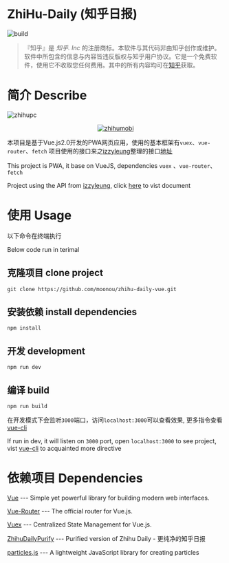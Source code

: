 # ZhiHu-Daily (知乎日报)
![build](https://travis-ci.org/moonou/zhihu-daily-vue.svg?branch=master)

>『知乎』是 *知乎. Inc* 的注册商标。本软件与其代码非由知乎创作或维护。软件中所包含的信息与内容皆违反版权与知乎用户协议。它是一个免费软件，使用它不收取您任何费用。其中的所有内容均可在[知乎](http://www.zhihu.com)获取。

# 简介 Describe

![zhihupc](https://odujw1uur.qnssl.com/zhihupc.png)

<p style="text-align: center;">
  <a href="https://camo.githubusercontent.com/ed59ad60e52b0e8725eb31af731802440538876e/68747470733a2f2f6f64756a77317575722e716e73736c2e636f6d2f7a686968756d6f62692e706e67" target="_blank">
    <img src="https://camo.githubusercontent.com/ed59ad60e52b0e8725eb31af731802440538876e/68747470733a2f2f6f64756a77317575722e716e73736c2e636f6d2f7a686968756d6f62692e706e67" alt="zhihumobi" data-canonical-src="https://odujw1uur.qnssl.com/zhihumobi.png" style="max-width:100%;">
  </a>
</p>

本项目是基于Vue.js2.0开发的PWA网页应用，使用的基本框架有`vuex`、`vue-router`、`fetch`
项目使用的接口来之[izzyleung](https://github.com/izzyleung)整理的接口[地址](https://github.com/izzyleung/ZhihuDailyPurify/wiki/%E7%9F%A5%E4%B9%8E%E6%97%A5%E6%8A%A5-API-%E5%88%86%E6%9E%90)

This project is PWA, it base on VueJS, dependencies `vuex` 、`vue-router`、 `fetch`

Project using the API from [izzyleung](https://github.com/izzyleung), click [here](https://github.com/izzyleung/ZhihuDailyPurify/wiki/%E7%9F%A5%E4%B9%8E%E6%97%A5%E6%8A%A5-API-%E5%88%86%E6%9E%90) to vist document

# 使用 Usage
以下命令在终端执行

Below code run in terimal

## 克隆项目 clone project
``` shell
git clone https://github.com/moonou/zhihu-daily-vue.git
```
## 安装依赖 install dependencies
``` shell
npm install
```
## 开发 development
``` shell
npm run dev
```
## 编译 build
``` shell
npm run build
```

在开发模式下会监听`3000`端口，访问`localhost:3000`可以查看效果, 更多指令查看[vue-cli](https://github.com/vuejs/vue-cli)

If run in dev, it will listen on `3000` port, open `localhost:3000` to see project, vist [vue-cli](https://github.com/vuejs/vue-cli) to acquainted more directive

# 依赖项目 Dependencies
[Vue](https://github.com/vuejs/vuejs.org) --- Simple yet powerful library for building modern web interfaces.

[Vue-Router](https://github.com/vuejs/vue-router) --- The official router for Vue.js.

[Vuex](https://github.com/vuejs/vuex) --- Centralized State Management for Vue.js.

[ZhihuDailyPurify](https://github.com/izzyleung/ZhihuDailyPurify) --- Purified version of Zhihu Daily - 更纯净的知乎日报

[particles.js](https://github.com/VincentGarreau/particles.js/) --- A lightweight JavaScript library for creating particles
